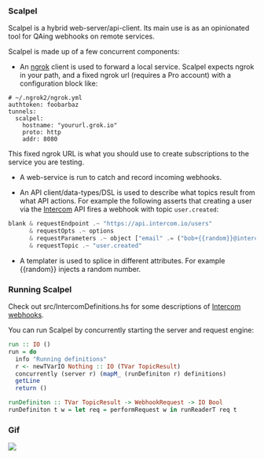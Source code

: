 ### Scalpel

Scalpel is a hybrid web-server/api-client. Its main use is as an opinionated tool for QAing webhooks on remote services.

Scalpel is made up of a few concurrent components:

* An [ngrok](https://ngrok.com/) client is used to forward a local service. Scalpel expects ngrok in your path, and a fixed ngrok url (requires a Pro account) with a configuration block like:

```
# ~/.ngrok2/ngrok.yml
authtoken: foobarbaz
tunnels:
  scalpel:
    hostname: "yoururl.grok.io"
    proto: http
    addr: 8080
```

This fixed ngrok URL is what you should use to create subscriptions to the service you are testing.

* A web-service is run to catch and record incoming webhooks.

* An API client/data-types/DSL is used to describe what topics result from what API actions. For example the following asserts that creating a user via the [Intercom](https://www.intercom.io) API fires a webhook with topic `user.created`:

```haskell
blank & requestEndpoint .~ "https://api.intercom.io/users"
      & requestOpts .~ options
      & requestParameters .~ object ["email" .= ("bob+{{random}}@intercom.io" :: T.Text)]
      & requestTopic .~ "user.created"
```

* A templater is used to splice in different attributes. For example {{random}} injects a random number.

### Running Scalpel

Check out src/IntercomDefinitions.hs for some descriptions of [Intercom webhooks](https://doc.intercom.io/api/#webhooks-and-notifications).

You can run Scalpel by concurrently starting the server and request engine:

```haskell
run :: IO ()
run = do
  info "Running definitions"
  r <- newTVarIO Nothing :: IO (TVar TopicResult)
  concurrently (server r) (mapM_ (runDefiniton r) definitions)
  getLine
  return ()

runDefiniton :: TVar TopicResult -> WebhookRequest -> IO Bool
runDefiniton t w = let req = performRequest w in runReaderT req t
```

### Gif

<img src="https://raw.githubusercontent.com/bobjflong/scalpel/master/gif.gif"/>
